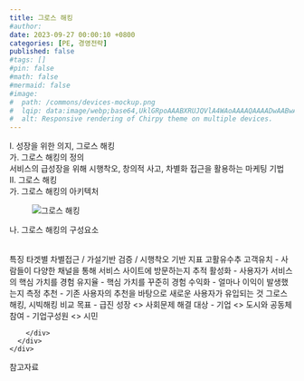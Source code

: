 ```yaml
---
title: 그로스 해킹
#author: 
date: 2023-09-27 00:00:10 +0800
categories: [PE, 경영전략]
published: false
#tags: []
#pin: false
#math: false
#mermaid: false
#image:
#  path: /commons/devices-mockup.png
#  lqip: data:image/webp;base64,UklGRpoAAABXRUJQVlA4WAoAAAAQAAAADwAABwAAQUxQSDIAAAARL0AmbZurmr57yyIiqE8oiG0bejIYEQTgqiDA9vqnsUSI6H+oAERp2HZ65qP/VIAWAFZQOCBCAAAA8AEAnQEqEAAIAAVAfCWkAALp8sF8rgRgAP7o9FDvMCkMde9PK7euH5M1m6VWoDXf2FkP3BqV0ZYbO6NA/VFIAAAA
#  alt: Responsive rendering of Chirpy theme on multiple devices.
---
```


<div class="post-wrap">
  <div class="para">
    <div class="para-title">
      I. 성장을 위한 의지, 그로스 해킹
    </div>
    <div class="para-cntnt">
      <div class="para">
        <div class="para-title">
          가. 그로스 해킹의 정의
        </div>
        <div class="para-cntnt">
            서비스의 급성장을 위해 시행착오, 창의적 사고, 차별화 접근을 활용하는 마케팅 기법
        </div>
      </div>
    </div>
  </div>
  
  <div class="para">
    <div class="para-title">
      II. 그로스 해킹
    </div>
    <div class="para-cntnt">
      <div class="para">
        <div class="para-title">
          가. 그로스 해킹의 아키텍처
        </div>
        <div class="para-cntnt">
          <figure class="post-figure">
            <img src="/assets/img/posts/그로스-해킹.png" alt="그로스 해킹">
<!--            <figcaption>Source: Unveiling the Metaverse: Exploring Emerging Trends, Multifaceted Perspectives, and Future Challenges</figcaption>-->
          </figure>
        </div>
      </div>
      <div class="para">
        <div class="para-title">
          나. 그로스 해킹의 구성요소
        </div>
        <div class="para-cntnt">
          <table class="post-table">
          </table>
          특징
  타겟별 차별접근 / 가설기반 검증 / 시행착오 기반
지표 고활유수추
  고객유치 - 사람들이 다양한 채널을 통해 서비스 사이트에 방문하는지 추적
  활성화 - 사용자가 서비스의 핵심 가치를 경험
  유지율 - 핵심 가치를 꾸준히 경험
  수익화 - 얼마나 이익이 발생했는지 측정
  추천 - 기존 사용자의 추천을 바탕으로 새로운 사용자가 유입되는 것
그로스해킹, 시빅해킹 비교
  목표 - 급진 성장 &lt;&gt; 사회문제 해결
  대상 - 기업 &lt;&gt; 도시와 공동체
  참여 - 기업구성원 &lt;&gt; 시민

        </div>
      </div>
    </div>
  </div>

  <div class="refr-wrap">
    <div class="refr-title">
        참고자료
    </div>
    <ol class="refr-list">
    <!--    <li>(나현식, 최대선) <a target="_blank" href="https://scienceon.kisti.re.kr/commons/util/originalView.do?cn=JAKO202225948430499&oCn=JAKO202225948430499&dbt=JAKO&journal=NJOU00291864">메타버스 보안 위협 요소 및 대응 방안 검토</a></li>-->
    <!--    <li>(M. Uddin, S. Manickam, H. Ullah, M. Obaidat and A. Dandoush) <a target="_blank" href="https://ieeexplore.ieee.org/abstract/document/10138386">Unveiling the Metaverse: Exploring Emerging Trends, Multifaceted Perspectives, and Future Challenges</a></li>-->
    </ol>
  </div>
</div>
